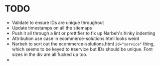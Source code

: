 TODO
====
* Validate to ensure IDs are unique throughout
* Update timestamps on all the sitemaps
* Push it all through a lint or prettifier to fix up Narbeh's hinky indenting
* Attribution use case in ecommerce-solutions.html looks weird
* Narbeh to sort out the ecommerce-solutions.html `id="service"` thing, which seems to be keyed to #service but IDs should be unique. Font sizes in the div are all fucked up too.
* 
